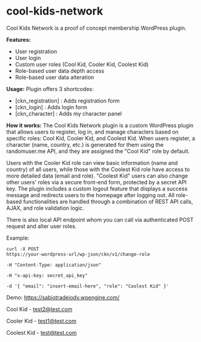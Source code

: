 # cool-kids-network

Cool Kids Network is a proof of concept membership WordPress plugin.

**Features:**
- User registration
- User login
- Custom user roles (Cool Kid, Cooler Kid, Coolest Kid)
- Role-based user data depth access
- Role-based user data alteration

**Usage:**
Plugin offers 3 shortcodes:
- [ckn_registration] : Adds registration form
- [ckn_login] : Adds login form
- [ckn_character] : Adds my character panel

**How it works:**
The Cool Kids Network plugin is a custom WordPress plugin that allows users to register, log in, and manage characters based on specific roles: Cool Kid, Cooler Kid, and Coolest Kid. When users register, a character (name, country, etc.) is generated for them using the randomuser.me API, and they are assigned the "Cool Kid" role by default.

Users with the Cooler Kid role can view basic information (name and country) of all users, while those with the Coolest Kid role have access to more detailed data (email and role). "Coolest Kid" users can also change other users' roles via a secure front-end form, protected by a secret API key. The plugin includes a custom logout feature that displays a success message and redirects users to the homepage after logging out. All role-based functionalities are handled through a combination of REST API calls, AJAX, and role validation logic.

There is also local API endpoint whom you can call via authenticated POST request and alter user roles.

Example:

<code>curl -X POST https://your-wordpress-url/wp-json/ckn/v1/change-role \
  -H "Content-Type: application/json" \
  -H "x-api-key: secret_api_key" \
  -d '{
    "email": "insert-email-here",
    "role": "Coolest Kid"
  }'</code>



Demo: https://sabiotradeiodv.wpengine.com/

Cool Kid - test2@test.com

Cooler Kid - test1@test.com

Coolest Kid - test@test.com
